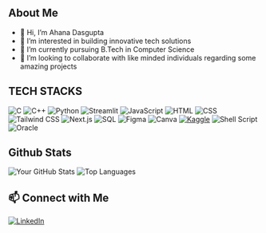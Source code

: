 ## About Me

- 👋 Hi, I’m Ahana Dasgupta
- 👀 I’m interested in building innovative tech solutions
- 🌱 I’m currently pursuing B.Tech in Computer Science
- 💞️ I’m looking to collaborate with like minded individuals regarding some amazing projects

## TECH STACKS
![C](https://img.shields.io/badge/C-00599C?style=flat&logo=c&logoColor=white)
![C++](https://img.shields.io/badge/C++-00599C?style=flat&logo=c%2B%2B&logoColor=white)
![Python](https://img.shields.io/badge/Python-3776AB?style=flat&logo=python&logoColor=white)
![Streamlit](https://img.shields.io/badge/Streamlit-FF4B4B?style=flat&logo=streamlit&logoColor=white)
![JavaScript](https://img.shields.io/badge/JavaScript-F7DF1E?style=flat&logo=javascript&logoColor=black)
![HTML](https://img.shields.io/badge/HTML5-E34F26?style=flat&logo=html5&logoColor=white)
![CSS](https://img.shields.io/badge/CSS3-1572B6?style=flat&logo=css3&logoColor=white)
![Tailwind CSS](https://img.shields.io/badge/TailwindCSS-38B2AC?style=flat&logo=tailwind-css&logoColor=white)
![Next.js](https://img.shields.io/badge/Next.js-000000?style=flat&logo=next.js&logoColor=white)
![SQL](https://img.shields.io/badge/SQL-4479A1?style=flat&logo=mysql&logoColor=white)
![Figma](https://img.shields.io/badge/Figma-F24E1E?style=flat&logo=figma&logoColor=white)
![Canva](https://img.shields.io/badge/Canva-00C4CC?style=flat&logo=canva&logoColor=white)
[![Kaggle](https://img.shields.io/badge/Kaggle-20BEFF?style=flat&logo=kaggle&logoColor=white)](https://www.kaggle.com/yourusername)
![Shell Script](https://img.shields.io/badge/Shell_Script-121011?style=flat&logo=gnu-bash&logoColor=white)
![Oracle](https://img.shields.io/badge/Oracle-F80000?style=for-the-badge&logo=oracle&logoColor=white)

## Github Stats

![Your GitHub Stats](https://github-readme-stats.vercel.app/api?username=ahanadasgupta26&show_icons=true&theme=merko) 
![Top Languages](https://github-readme-stats.vercel.app/api/top-langs/?username=ahanadasgupta26&layout=compact&theme=merko)


## 📫 Connect with Me  

[![LinkedIn](https://img.shields.io/badge/LinkedIn-0077B5?style=for-the-badge&logo=linkedin&logoColor=white)](https://www.linkedin.com/in/ahana-dasgupta-332270284?utm_source=share&utm_campaign=share_via&utm_content=profile&utm_medium=android_app)  
